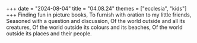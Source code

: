 +++
date = "2024-08-04"
title = "04.08.24"
themes = ["ecclesia", "kids"]
+++
Finding fun in picture books,
To furnish with oration to my little friends,
Seasoned with a question and discussion,
Of the world outside and all its creatures,
Of the world outside its colours and its beaches,
Of the world outside its places and their people.
